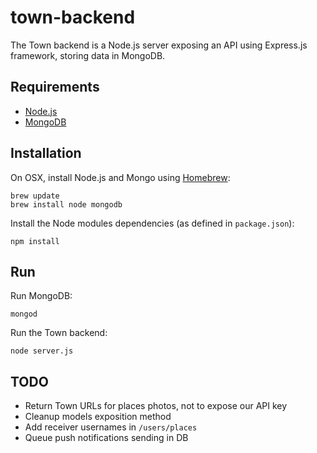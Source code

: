 # town-backend

The Town backend is a Node.js server exposing an API using Express.js framework, storing data in MongoDB.

## Requirements

 * [Node.js](http://nodejs.org)
 * [MongoDB](http://www.mongodb.org)

## Installation

On OSX, install Node.js and Mongo using [Homebrew](http://brew.sh):

```
brew update
brew install node mongodb
```
Install the Node modules dependencies (as defined in `package.json`):

```
npm install
```

## Run

Run MongoDB:

```
mongod
```

Run the Town backend:
```
node server.js
```

## TODO

* Return Town URLs for places photos, not to expose our API key
* Cleanup models exposition method
* Add receiver usernames in `/users/places`
* Queue push notifications sending in DB
